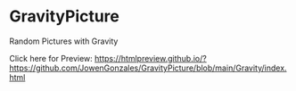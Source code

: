 # GravityPicture
Random Pictures with Gravity

Click here for Preview: https://htmlpreview.github.io/?https://github.com/JowenGonzales/GravityPicture/blob/main/Gravity/index.html
